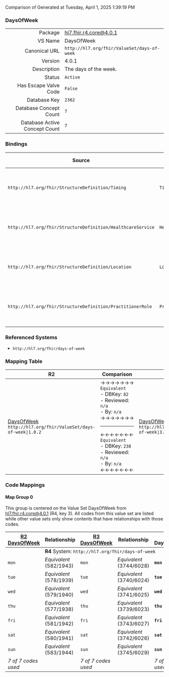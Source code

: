 Comparison of 
Generated at Tuesday, April 1, 2025 1:39:19 PM

### DaysOfWeek

|      |     |
| ---: | --- |
| Package | hl7.fhir.r4.core@4.0.1 |
| VS Name | DaysOfWeek |
| Canonical URL | `http://hl7.org/fhir/ValueSet/days-of-week` |
| Version | 4.0.1 |
| Description | The days of the week. |
| Status | `Active` |
| Has Escape Valve Code | `False` |
| Database Key | `2362` |
| Database Concept Count | `7` |
| Database Active Concept Count | `7` |
### Bindings

| Source | Element | Binding | Strength | Element Short |
| ------ | ------- | ------- | -------- | ------------- |
| `http://hl7.org/fhir/StructureDefinition/Timing` | `Timing.repeat.dayOfWeek` | `http://hl7.org/fhir/ValueSet/days-of-week\|4.0.1` | `Required` | mon \| tue \| wed \| thu \| fri \| sat \| sun |
| `http://hl7.org/fhir/StructureDefinition/HealthcareService` | `HealthcareService.availableTime.daysOfWeek` | `http://hl7.org/fhir/ValueSet/days-of-week\|4.0.1` | `Required` | mon \| tue \| wed \| thu \| fri \| sat \| sun |
| `http://hl7.org/fhir/StructureDefinition/Location` | `Location.hoursOfOperation.daysOfWeek` | `http://hl7.org/fhir/ValueSet/days-of-week\|4.0.1` | `Required` | mon \| tue \| wed \| thu \| fri \| sat \| sun |
| `http://hl7.org/fhir/StructureDefinition/PractitionerRole` | `PractitionerRole.availableTime.daysOfWeek` | `http://hl7.org/fhir/ValueSet/days-of-week\|4.0.1` | `Required` | mon \| tue \| wed \| thu \| fri \| sat \| sun |

### Referenced Systems

* `http://hl7.org/fhir/days-of-week`
### Mapping Table

| R2 | Comparison | R3 | Comparison | R4 | Comparison | R4B | Comparison | R5
| --- | --- | --- | --- | --- | --- | --- | --- | ---
| [DaysOfWeek](/docs/R2/ValueSets/DaysOfWeek.md)<br/> `http://hl7.org/fhir/ValueSet/days-of-week\|1.0.2` | →→→→→→→<br/>`Equivalent`<br/>- DBKey: `82`<br/>- Reviewed: `n/a`<br/>- By: `n/a`<br/>→→→→→→→<hr/>←←←←←←←<br/>`Equivalent`<br/>- DBKey: `238`<br/>- Reviewed: `n/a`<br/>- By: `n/a`<br/>←←←←←←←| [DaysOfWeek](/docs/R3/ValueSets/DaysOfWeek.md)<br/> `http://hl7.org/fhir/ValueSet/days-of-week\|3.0.2` | →→→→→→→<br/>`Equivalent`<br/>- DBKey: `423`<br/>- Reviewed: `n/a`<br/>- By: `n/a`<br/>→→→→→→→<hr/>←←←←←←←<br/>`Equivalent`<br/>- DBKey: `645`<br/>- Reviewed: `n/a`<br/>- By: `n/a`<br/>←←←←←←←| [DaysOfWeek](/docs/R4/ValueSets/DaysOfWeek.md)<br/> `http://hl7.org/fhir/ValueSet/days-of-week\|4.0.1` | →→→→→→→<br/>`Equivalent`<br/>- DBKey: `1463`<br/>- Reviewed: `n/a`<br/>- By: `n/a`<br/>→→→→→→→<hr/>←←←←←←←<br/>`Equivalent`<br/>- DBKey: `1464`<br/>- Reviewed: `n/a`<br/>- By: `n/a`<br/>←←←←←←←| [DaysOfWeek](/docs/R4B/ValueSets/DaysOfWeek.md)<br/> `http://hl7.org/fhir/ValueSet/days-of-week\|4.3.0` | →→→→→→→<br/>`Equivalent`<br/>- DBKey: `1003`<br/>- Reviewed: `n/a`<br/>- By: `n/a`<br/>→→→→→→→<hr/>←←←←←←←<br/>`Equivalent`<br/>- DBKey: `1264`<br/>- Reviewed: `n/a`<br/>- By: `n/a`<br/>←←←←←←←| [DaysOfWeek](/docs/R5/ValueSets/DaysOfWeek.md)<br/> `http://hl7.org/fhir/ValueSet/days-of-week\|5.0.0` 

### Code Mappings


#### Map Group 0

This group is centered on the Value Set DaysOfWeek from hl7.fhir.r4.core@4.0.1 (R4, key 3).
All codes from this value set are listed while other value sets only show contents that have relationships with those codes.

| [R2 DaysOfWeek](/docs/R2/ValueSets/DaysOfWeek.md)| Relationship | [R3 DaysOfWeek](/docs/R3/ValueSets/DaysOfWeek.md)| Relationship | R4 DaysOfWeek| Relationship | [R4B DaysOfWeek](/docs/R4B/ValueSets/DaysOfWeek.md)| Relationship | [R5 DaysOfWeek](/docs/R5/ValueSets/DaysOfWeek.md)
| --- | --- | --- | --- | --- | --- | --- | --- | ---
| <td colspan="8">**R4** System: `http://hl7.org/fhir/days-of-week`
| `mon`| _Equivalent_ <br/>(582/1943)| `mon`| _Equivalent_ <br/>(3744/6028)| **`mon`**| _Equivalent_ <br/>(15274/15275)| `mon`| _Equivalent_ <br/>(9455/11793)| `mon`
| `tue`| _Equivalent_ <br/>(578/1939)| `tue`| _Equivalent_ <br/>(3740/6024)| **`tue`**| _Equivalent_ <br/>(15276/15277)| `tue`| _Equivalent_ <br/>(9451/11789)| `tue`
| `wed`| _Equivalent_ <br/>(579/1940)| `wed`| _Equivalent_ <br/>(3741/6025)| **`wed`**| _Equivalent_ <br/>(15278/15279)| `wed`| _Equivalent_ <br/>(9452/11790)| `wed`
| `thu`| _Equivalent_ <br/>(577/1938)| `thu`| _Equivalent_ <br/>(3739/6023)| **`thu`**| _Equivalent_ <br/>(15280/15281)| `thu`| _Equivalent_ <br/>(9450/11788)| `thu`
| `fri`| _Equivalent_ <br/>(581/1942)| `fri`| _Equivalent_ <br/>(3743/6027)| **`fri`**| _Equivalent_ <br/>(15282/15283)| `fri`| _Equivalent_ <br/>(9454/11792)| `fri`
| `sat`| _Equivalent_ <br/>(580/1941)| `sat`| _Equivalent_ <br/>(3742/6026)| **`sat`**| _Equivalent_ <br/>(15284/15285)| `sat`| _Equivalent_ <br/>(9453/11791)| `sat`
| `sun`| _Equivalent_ <br/>(583/1944)| `sun`| _Equivalent_ <br/>(3745/6029)| **`sun`**| _Equivalent_ <br/>(15286/15287)| `sun`| _Equivalent_ <br/>(9456/11794)| `sun`
| *7 of 7 codes used* | | *7 of 7 codes used* | | *7 of 7 codes used* | | *7 of 7 codes used* | | *7 of 7 codes used* 

